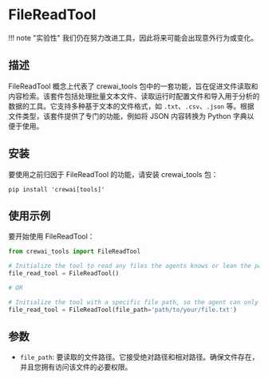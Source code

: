 # FileReadTool

!!! note "实验性"
    我们仍在努力改进工具，因此将来可能会出现意外行为或变化。

## 描述
FileReadTool 概念上代表了 crewai_tools 包中的一套功能，旨在促进文件读取和内容检索。该套件包括处理批量文本文件、读取运行时配置文件和导入用于分析的数据的工具。它支持多种基于文本的文件格式，如 `.txt`、`.csv`、`.json` 等。根据文件类型，该套件提供了专门的功能，例如将 JSON 内容转换为 Python 字典以便于使用。

## 安装
要使用之前归因于 FileReadTool 的功能，请安装 crewai_tools 包：

```shell
pip install 'crewai[tools]'
```

## 使用示例
要开始使用 FileReadTool：

```python
from crewai_tools import FileReadTool

# Initialize the tool to read any files the agents knows or lean the path for
file_read_tool = FileReadTool()

# OR

# Initialize the tool with a specific file path, so the agent can only read the content of the specified file
file_read_tool = FileReadTool(file_path='path/to/your/file.txt')
```

## 参数
- `file_path`: 要读取的文件路径。它接受绝对路径和相对路径。确保文件存在，并且您拥有访问该文件的必要权限。